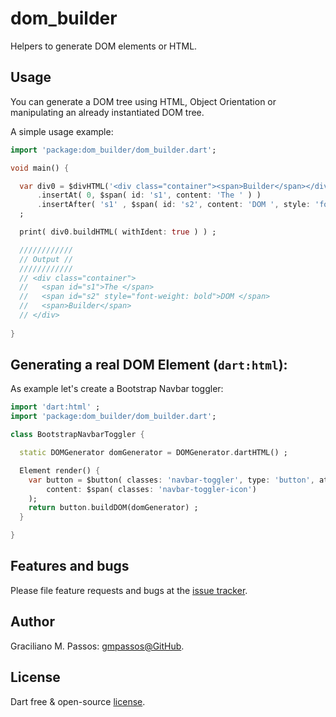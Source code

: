 # dom_builder

Helpers to generate DOM elements or HTML.

## Usage

You can generate a DOM tree using HTML, Object Orientation or manipulating an already instantiated DOM tree.

A simple usage example:

```dart
import 'package:dom_builder/dom_builder.dart';

void main() {

  var div0 = $divHTML('<div class="container"><span>Builder</span></div>')
      .insertAt( 0, $span( id: 's1', content: 'The ' ) )
      .insertAfter( 's1' , $span( id: 's2', content: 'DOM ', style: 'font-weight: bold' ) )
  ;

  print( div0.buildHTML( withIdent: true ) ) ;

  ////////////
  // Output //
  ////////////
  // <div class="container">
  //   <span id="s1">The </span>
  //   <span id="s2" style="font-weight: bold">DOM </span>
  //   <span>Builder</span>
  // </div>
  
}

```

## Generating a real DOM Element (`dart:html`):

As example let's create a Bootstrap Navbar toggler:

```dart
import 'dart:html' ;
import 'package:dom_builder/dom_builder.dart';

class BootstrapNavbarToggler {

  static DOMGenerator domGenerator = DOMGenerator.dartHTML() ;

  Element render() {
    var button = $button( classes: 'navbar-toggler', type: 'button', attributes: {'data-toggle': "collapse", 'data-target': "#navbarCollapse", 'aria-controls': "navbarCollapse", 'aria-expanded':"false", 'aria-label':"Toggle navigation"} ,
        content: $span( classes: 'navbar-toggler-icon')
    );
    return button.buildDOM(domGenerator) ;
  }

}

```

## Features and bugs

Please file feature requests and bugs at the [issue tracker][tracker].

[tracker]: https://github.com/gmpassos/dom_builder/issues

## Author

Graciliano M. Passos: [gmpassos@GitHub][github].

[github]: https://github.com/gmpassos

## License

Dart free & open-source [license](https://github.com/dart-lang/stagehand/blob/master/LICENSE).
